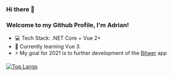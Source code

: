 ### Hi there 👋
### Welcome to my Github Profile, I'm Adrian!
- 💻 Tech Stack: .NET Core + Vue 2+
- 🌱 Currently learning Vue 3.
- ⚡ My goal for 2021 is to further development of the [Bitwer](https://github.com/enzonzee/bitwer-pwa-app) app
   
[![Top Langs](https://github-readme-stats.vercel.app/api/top-langs/?username=enzonzee&layout=compact)](https://github.com/anuraghazra/github-readme-stats)

